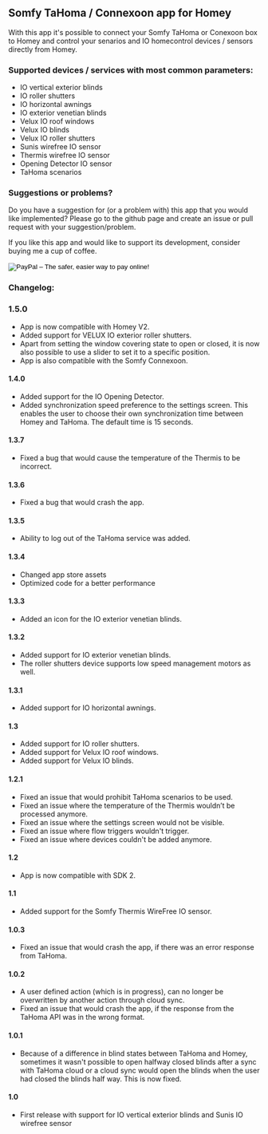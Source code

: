 ## Somfy TaHoma / Connexoon app for Homey
With this app it's possible to connect your Somfy TaHoma or Conexoon box to Homey and control your senarios and IO homecontrol devices / sensors directly from Homey.

### Supported devices / services with most common parameters:
* IO vertical exterior blinds
* IO roller shutters
* IO horizontal awnings
* IO exterior venetian blinds
* Velux IO roof windows
* Velux IO blinds
* Velux IO roller shutters
* Sunis wirefree IO sensor
* Thermis wirefree IO sensor
* Opening Detector IO sensor
* TaHoma scenarios

### Suggestions or problems?
Do you have a suggestion for (or a problem with) this app that you would like implemented?
Please go to the github page and create an issue or pull request with your suggestion/problem.

If you like this app and would like to support its development, consider buying me a cup of coffee.
<form action="https://www.paypal.com/cgi-bin/webscr" method="post" target="_top">
<input type="hidden" name="cmd" value="_s-xclick">
<input type="hidden" name="hosted_button_id" value="4U7BSXH7G6JPC">
<input type="image" src="https://www.paypalobjects.com/en_US/GB/i/btn/btn_donateCC_LG.gif" border="0" name="submit" alt="PayPal – The safer, easier way to pay online!">
<img alt="" border="0" src="https://www.paypalobjects.com/nl_NL/i/scr/pixel.gif" width="1" height="1">
</form>

### Changelog:

### 1.5.0
* App is now compatible with Homey V2.
* Added support for VELUX IO exterior roller shutters.
* Apart from setting the window covering state to open or closed, it is now also possible to use a slider to set it to a specific position.
* App is also compatible with the Somfy Connexoon.

#### 1.4.0
* Added support for the IO Opening Detector.
* Added synchronization speed preference to the settings screen. This enables the user to choose their own synchronization time between Homey and TaHoma. The default time is 15 seconds.

#### 1.3.7
* Fixed a bug that would cause the temperature of the Thermis to be incorrect.

#### 1.3.6
* Fixed a bug that would crash the app.

#### 1.3.5
* Ability to log out of the TaHoma service was added.

#### 1.3.4
* Changed app store assets
* Optimized code for a better performance

#### 1.3.3
* Added an icon for the IO exterior venetian blinds.

#### 1.3.2
* Added support for IO exterior venetian blinds.
* The roller shutters device supports low speed management motors as well.

#### 1.3.1
* Added support for IO horizontal awnings.

#### 1.3
* Added support for IO roller shutters.
* Added support for Velux IO roof windows.
* Added support for Velux IO blinds.

#### 1.2.1
* Fixed an issue that would prohibit TaHoma scenarios to be used.
* Fixed an issue where the temperature of the Thermis wouldn’t be processed anymore.
* Fixed an issue where the settings screen would not be visible.
* Fixed an issue where flow triggers wouldn't trigger.
* Fixed an issue where devices couldn't be added anymore.

#### 1.2
* App is now compatible with SDK 2.

#### 1.1
* Added support for the Somfy Thermis WireFree IO sensor.

#### 1.0.3
* Fixed an issue that would crash the app, if there was an error response from TaHoma.

#### 1.0.2
* A user defined action (which is in progress), can no longer be overwritten by another action through cloud sync.
* Fixed an issue that would crash the app, if the response from the TaHoma API was in the wrong format.

#### 1.0.1
* Because of a difference in blind states between TaHoma and Homey, sometimes it wasn't possible to open halfway closed blinds after a sync with TaHoma cloud or a cloud sync would open the blinds when the user had closed the blinds half way. This is now fixed.

#### 1.0
* First release with support for IO vertical exterior blinds and Sunis IO wirefree sensor
